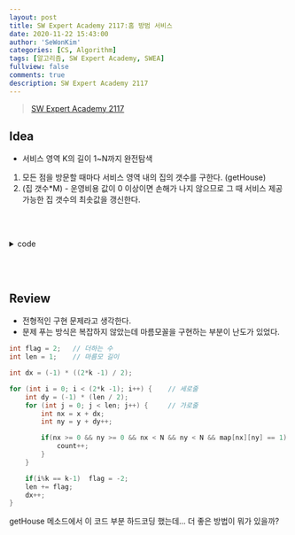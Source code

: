 ```yaml
---
layout: post
title: SW Expert Academy 2117:홈 방범 서비스
date: 2020-11-22 15:43:00
author: 'SeWonKim'
categories: [CS, Algorithm]
tags: [알고리즘, SW Expert Academy, SWEA]
fullview: false
comments: true
description: SW Expert Academy 2117
---
```


> [SW Expert Academy 2117](https://swexpertacademy.com/main/code/problem/problemDetail.do?contestProbId=AV5V61LqAf8DFAWu&)

## Idea

- 서비스 영역 K의 길이 1~N까지 완전탐색

1. 모든 점을 방문할 때마다 서비스 영역 내의 집의 갯수를 구한다. (getHouse)
2. (집 갯수\*M) - 운영비용 값이 0 이상이면 손해가 나지 않으므로 그 때 서비스 제공 가능한 집 갯수의 최솟값을 갱신한다.

&nbsp;  
&nbsp;

<details>
<summary>code</summary>
<div markdown="1">

```java
import java.io.BufferedReader;
import java.io.InputStreamReader;
import java.util.StringTokenizer;

public class Solution {

	static int N, M, answer;
	static int[][] map;
	public static void main(String[] args) throws Exception {
		BufferedReader br = new BufferedReader(new InputStreamReader(System.in));
		StringTokenizer st = null;
		int T = Integer.parseInt(br.readLine());
		for (int TC = 1; TC <= T; TC++) {
			st = new StringTokenizer(br.readLine(), " ");
			N = Integer.parseInt(st.nextToken());
			M = Integer.parseInt(st.nextToken());
			map = new int[N][N];

			for (int i = 0; i < N; i++) {
				st = new StringTokenizer(br.readLine(), " ");
				for (int j = 0; j < N; j++) {
					map[i][j] = Integer.parseInt(st.nextToken());
				}
			}

			answer = Integer.MIN_VALUE;	// 서비스를 제공할 수 있는 집의 수
			service(1);
			System.out.println("#"+TC+" "+answer);
		}
	}

	private static void service(int k) {	// k: 서비스 영역

		boolean canService = false;
		int price = getPrice(k);	// 서비스 운영비용

		// 완전 탐색
		for (int i = 0; i < N; i++) {
			for (int j = 0; j < N; j++) {

				int house = getHouse(i, j, k);	// 서비스를 제공 할 수 있는 집의 수
				if(house > 0) {
					int money = (house*M) - price;	// 손해 계산
					if(money >= 0) {
						canService = true;
						answer = Math.max(answer, house);
					}
				}

			} // end j
		} // end i

		if(k > N)	return;	// 종료
		service(k+1);
	}

	private static int getHouse(int x, int y, int k) {
		int count = 0;
		int flag = 2;	// 더하는 수
		int len = 1;	// 마름모 길이

		int dx = (-1) * ((2*k -1) / 2);

		for (int i = 0; i < (2*k -1); i++) {	// 세로줄
			int dy = (-1) * (len / 2);
			for (int j = 0; j < len; j++) {		// 가로줄
				int nx = x + dx;
				int ny = y + dy++;

				if(nx >= 0 && ny >= 0 && nx < N && ny < N && map[nx][ny] == 1) {
					count++;
				}
			}

			if(i%k == k-1)	flag = -2;
			len += flag;
			dx++;

		}
		return count;
	}

	private static int getPrice(int k) {
		int price = 0;
		int flag = 2;
		int len = 1;
		for (int i = 0; i < (2*k -1); i++) {
			price += len;
			if(i%k == k-1)	flag = -2;
			len += flag;
		}
		return price;
	}

}
```

</div>
</details>

&nbsp;  
&nbsp;

## Review

- 전형적인 구현 문제라고 생각한다.
- 문제 푸는 방식은 복잡하지 않았는데 마름모꼴을 구현하는 부분이 난도가 있었다.

```java
int flag = 2;	// 더하는 수
int len = 1;	// 마름모 길이

int dx = (-1) * ((2*k -1) / 2);

for (int i = 0; i < (2*k -1); i++) {	// 세로줄
	int dy = (-1) * (len / 2);
	for (int j = 0; j < len; j++) {		// 가로줄
		int nx = x + dx;
		int ny = y + dy++;

		if(nx >= 0 && ny >= 0 && nx < N && ny < N && map[nx][ny] == 1) {
			count++;
		}
	}

	if(i%k == k-1)	flag = -2;
	len += flag;
	dx++;
}
```

getHouse 메소드에서 이 코드 부분 하드코딩 했는데... 더 좋은 방법이 뭐가 있을까?

&nbsp;  
&nbsp;
